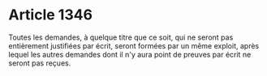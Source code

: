 # Article 1346

Toutes les demandes, à quelque titre que ce soit, qui ne seront pas entièrement justifiées par écrit, seront formées par un même exploit, après lequel les autres demandes dont il n'y aura point de preuves par écrit ne seront pas reçues.